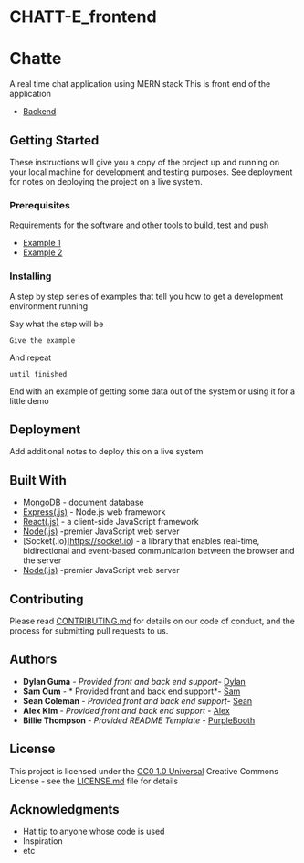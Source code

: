 # CHATT-E_frontend
# Chatte

A real time chat application using MERN stack 
This is front end of the application
 - [Backend](https://github.com/alexkimcs/CHATT-E_backend)

## Getting Started

These instructions will give you a copy of the project up and running on
your local machine for development and testing purposes. See deployment
for notes on deploying the project on a live system.

### Prerequisites

Requirements for the software and other tools to build, test and push 
- [Example 1](https://www.example.com)
- [Example 2](https://www.example.com)

### Installing

A step by step series of examples that tell you how to get a development
environment running

Say what the step will be

    Give the example

And repeat

    until finished

End with an example of getting some data out of the system or using it
for a little demo


## Deployment

Add additional notes to deploy this on a live system

## Built With

  - [MongoDB](https://creativecommons.org/) - document database
  - [Express(.js)](https://creativecommons.org/) - Node.js web framework
  - [React(.js)](https://reactjs.org) - a client-side JavaScript framework
  - [Node(.js)](https://creativecommons.org/) -premier JavaScript web server
  - [Socket(.io)]https://socket.io) - a library that enables real-time, bidirectional and event-based communication between the browser and the server
  - [Node(.js)](https://creativecommons.org/) -premier JavaScript web server

## Contributing

Please read [CONTRIBUTING.md](CONTRIBUTING.md) for details on our code
of conduct, and the process for submitting pull requests to us.


## Authors

  - **Dylan Guma** - *Provided front and back end support*-
   [Dylan](https://github.com/dguma)
  - **Sam Oum** - * Provided front and back end support*-
   [Sam](https://github.com/oumsamon)
  - **Sean Coleman** - *Provided front and back end support*-
   [Sean](https://github.com/seanclmn)
  - **Alex Kim** - *Provided front and back end support* - 
   [Alex](https://github.com/alexkimcs)  
  - **Billie Thompson** - *Provided README Template* -
    [PurpleBooth](https://github.com/PurpleBooth)



## License

This project is licensed under the [CC0 1.0 Universal](LICENSE.md)
Creative Commons License - see the [LICENSE.md](LICENSE.md) file for
details

## Acknowledgments

  - Hat tip to anyone whose code is used
  - Inspiration
  - etc


